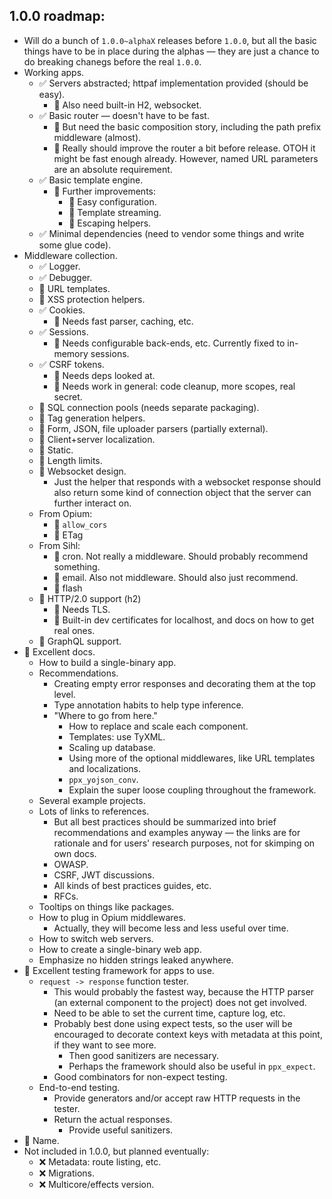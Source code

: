 ## 1.0.0 roadmap:

- Will do a bunch of `1.0.0~alphaX` releases before `1.0.0`, but all the basic things have to be in place during the alphas &mdash; they are just a chance to do breaking chanegs before the real `1.0.0`.
- Working apps.
  - ✅ Servers abstracted; httpaf implementation provided (should be easy).
    - 🔲 Also need built-in H2, websocket.
  - ✅ Basic router &mdash; doesn't have to be fast.
    - 🔲 But need the basic composition story, including the path prefix middleware (almost).
    - 🔲 Really should improve the router a bit before release. OTOH it might be fast enough already. However, named URL parameters are an absolute requirement.
  - ✅ Basic template engine.
    - 🔲 Further improvements:
      - 🔲 Easy configuration.
      - 🔲 Template streaming.
      - 🔲 Escaping helpers.
  - ✅ Minimal dependencies (need to vendor some things and write some glue code).
- Middleware collection.
  - ✅ Logger.
  - ✅ Debugger.
  - 🔲 URL templates.
  - 🔲 XSS protection helpers.
  - ✅ Cookies.
    - 🔲 Needs fast parser, caching, etc.
  - ✅ Sessions.
    - 🔲 Needs configurable back-ends, etc. Currently fixed to in-memory sessions.
  - ✅ CSRF tokens.
    - 🔲 Needs deps looked at.
    - 🔲 Needs work in general: code cleanup, more scopes, real secret.
  - 🔲 SQL connection pools (needs separate packaging).
  - 🔲 Tag generation helpers.
  - 🔲 Form, JSON, file uploader parsers (partially external).
  - 🔲 Client+server localization.
  - 🔲 Static.
  - 🔲 Length limits.
  - 🔲 Websocket design.
    - Just the helper that responds with a websocket response should also return some kind of connection object that the server can further interact on.
  - From Opium:
    - 🔲 `allow_cors`
    - 🔲 ETag
  - From Sihl:
    - 🔲 cron. Not really a middleware. Should probably recommend something.
    - 🔲 email. Also not middleware. Should also just recommend.
    - 🔲 flash
  - 🔲 HTTP/2.0 support (h2)
    - 🔲 Needs TLS.
    - 🔲 Built-in dev certificates for localhost, and docs on how to get real ones.
  - 🛑 GraphQL support.
- 🛑 Excellent docs.
  - How to build a single-binary app.
  - Recommendations.
    - Creating empty error responses and decorating them at the top level.
    - Type annotation habits to help type inference.
    - "Where to go from here."
      - How to replace and scale each component.
      - Templates: use TyXML.
      - Scaling up database.
      - Using more of the optional middlewares, like URL templates and localizations.
      - `ppx_yojson_conv`.
      - Explain the super loose coupling throughout the framework.
  - Several example projects.
  - Lots of links to references.
    - But all best practices should be summarized into brief recommendations and examples anyway &mdash; the links are for rationale and for users' research purposes, not for skimping on own docs.
    - OWASP.
    - CSRF, JWT discussions.
    - All kinds of best practices guides, etc.
    - RFCs.
  - Tooltips on things like packages.
  - How to plug in Opium middlewares.
    - Actually, they will become less and less useful over time.
  - How to switch web servers.
  - How to create a single-binary web app.
  - Emphasize no hidden strings leaked anywhere.
- 🛑 Excellent testing framework for apps to use.
  - `request -> response` function tester.
    - This would probably the fastest way, because the HTTP parser (an external component to the project) does not get involved.
    - Need to be able to set the current time, capture log, etc.
    - Probably best done using expect tests, so the user will be encouraged to decorate context keys with metadata at this point, if they want to see more.
      - Then good sanitizers are necessary.
      - Perhaps the framework should also be useful in `ppx_expect`.
    - Good combinators for non-expect testing.
  - End-to-end testing.
    - Provide generators and/or accept raw HTTP requests in the tester.
    - Return the actual responses.
      - Provide useful sanitizers.
- 🛑 Name.
- Not included in 1.0.0, but planned eventually:
  - ❌ Metadata: route listing, etc.
  - ❌ Migrations.
  - ❌ Multicore/effects version.
